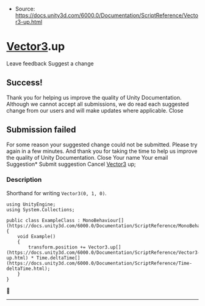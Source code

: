 * Source: https://docs.unity3d.com/6000.0/Documentation/ScriptReference/Vector3-up.html

#  [Vector3](https://docs.unity3d.com/6000.0/Documentation/ScriptReference/Vector3.html).up
Leave feedback
Suggest a change
## Success!
Thank you for helping us improve the quality of Unity Documentation. Although we cannot accept all submissions, we do read each suggested change from our users and will make updates where applicable.
Close
## Submission failed
For some reason your suggested change could not be submitted. Please <a>try again</a> in a few minutes. And thank you for taking the time to help us improve the quality of Unity Documentation.
Close
Your name Your email Suggestion* Submit suggestion
Cancel
[Vector3](https://docs.unity3d.com/6000.0/Documentation/ScriptReference/Vector3.html) up; 
### Description
Shorthand for writing `Vector3(0, 1, 0)`.
```
using UnityEngine;
using System.Collections;  
  
public class ExampleClass : MonoBehaviour[](https://docs.unity3d.com/6000.0/Documentation/ScriptReference/MonoBehaviour.html)
{
    void Example()
    {
        transform.position += Vector3.up[](https://docs.unity3d.com/6000.0/Documentation/ScriptReference/Vector3-up.html) * Time.deltaTime[](https://docs.unity3d.com/6000.0/Documentation/ScriptReference/Time-deltaTime.html);
    }
}

```

* * *
